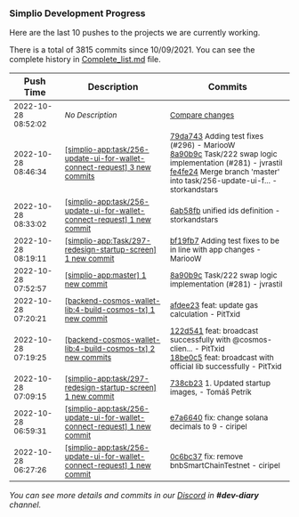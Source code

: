 
### Simplio Development Progress

Here are the last 10 pushes to the projects we are currently working.

There is a total of 3815 commits since 10/09/2021. You can see the complete history in
 [Complete_list.md](Complete_list.md) file.

| Push Time | Description | Commits |
| --- | --- | --- |
| <sub>2022-10-28 08:52:02</sub> | <sub>_No Description_</sub> | <sub>[Compare changes](https://github.com/SimplioOfficial/simplio-app/compare/667b0037265a...38a04e4eaab7)</sub> |
| <sub>2022-10-28 08:46:34</sub> | <sub>[[simplio-app:task/256\-update\-ui\-for\-wallet\-connect\-request] 3 new commits](https://github.com/SimplioOfficial/simplio-app/compare/6ab58fb5be76...fe4fe2434d22)</sub> | <sub>[79da743](https://github.com/SimplioOfficial/simplio-app/commit/79da743347f4496f65d4e1d83fe9f35cf90cf8cf) Adding test fixes (#296) - MariooW<br>[8a90b9c](https://github.com/SimplioOfficial/simplio-app/commit/8a90b9cfa361be6f90f384dc96ddde8c4e1a1a92) Task/222 swap logic implementation (#281) - jvrastil<br>[fe4fe24](https://github.com/SimplioOfficial/simplio-app/commit/fe4fe2434d22ac0378a60ab7d3e9e5c1e7e0c2fa) Merge branch 'master' into task/256-update-ui-f... - storkandstars</sub> |
| <sub>2022-10-28 08:33:02</sub> | <sub>[[simplio-app:task/256\-update\-ui\-for\-wallet\-connect\-request] 1 new commit](https://github.com/SimplioOfficial/simplio-app/commit/6ab58fb5be7682735555843250fb3f5d95ba414e)</sub> | <sub>[6ab58fb](https://github.com/SimplioOfficial/simplio-app/commit/6ab58fb5be7682735555843250fb3f5d95ba414e) unified ids definition - storkandstars</sub> |
| <sub>2022-10-28 08:19:11</sub> | <sub>[[simplio-app:Task/297\-redesign\-startup\-screen] 1 new commit](https://github.com/SimplioOfficial/simplio-app/commit/bf19fb7d56fb587cad02856414091939bcb4ed9f)</sub> | <sub>[bf19fb7](https://github.com/SimplioOfficial/simplio-app/commit/bf19fb7d56fb587cad02856414091939bcb4ed9f) Adding test fixes to be in line with app changes - MariooW</sub> |
| <sub>2022-10-28 07:52:57</sub> | <sub>[[simplio-app:master] 1 new commit](https://github.com/SimplioOfficial/simplio-app/commit/8a90b9cfa361be6f90f384dc96ddde8c4e1a1a92)</sub> | <sub>[8a90b9c](https://github.com/SimplioOfficial/simplio-app/commit/8a90b9cfa361be6f90f384dc96ddde8c4e1a1a92) Task/222 swap logic implementation (#281) - jvrastil</sub> |
| <sub>2022-10-28 07:20:21</sub> | <sub>[[backend-cosmos-wallet-lib:4\-build\-cosmos\-tx] 1 new commit](https://github.com/SimplioOfficial/backend-cosmos-wallet-lib/commit/afdee234896ee668146afd6351207f84d68a2db6)</sub> | <sub>[afdee23](https://github.com/SimplioOfficial/backend-cosmos-wallet-lib/commit/afdee234896ee668146afd6351207f84d68a2db6) feat: update gas calculation - PitTxid</sub> |
| <sub>2022-10-28 07:19:25</sub> | <sub>[[backend-cosmos-wallet-lib:4\-build\-cosmos\-tx] 2 new commits](https://github.com/SimplioOfficial/backend-cosmos-wallet-lib/compare/edc360abcde9...18be0c5f2e28)</sub> | <sub>[122d541](https://github.com/SimplioOfficial/backend-cosmos-wallet-lib/commit/122d54173540c379c4c7c48ba21eb86a6932ea1e) feat: broadcast successfully with @cosmos-clien... - PitTxid<br>[18be0c5](https://github.com/SimplioOfficial/backend-cosmos-wallet-lib/commit/18be0c5f2e28eb02ab8500eea48157ee78133c49) feat: broadcast with official lib successfully - PitTxid</sub> |
| <sub>2022-10-28 07:09:15</sub> | <sub>[[simplio-app:task/297\-redesign\-startup\-screen] 1 new commit](https://github.com/SimplioOfficial/simplio-app/commit/738cb2395203b61c99e8b0f7313ce0ac3f90b36b)</sub> | <sub>[738cb23](https://github.com/SimplioOfficial/simplio-app/commit/738cb2395203b61c99e8b0f7313ce0ac3f90b36b) 1. Updated startup images, - Tomáš Petrík</sub> |
| <sub>2022-10-28 06:59:31</sub> | <sub>[[simplio-app:task/256\-update\-ui\-for\-wallet\-connect\-request] 1 new commit](https://github.com/SimplioOfficial/simplio-app/commit/e7a66405532f2dd6746b3d5cc5edc568c003851c)</sub> | <sub>[e7a6640](https://github.com/SimplioOfficial/simplio-app/commit/e7a66405532f2dd6746b3d5cc5edc568c003851c) fix: change solana decimals to 9 - ciripel</sub> |
| <sub>2022-10-28 06:27:26</sub> | <sub>[[simplio-app:task/256\-update\-ui\-for\-wallet\-connect\-request] 1 new commit](https://github.com/SimplioOfficial/simplio-app/commit/0c6bc37280f85fc278b6ff9e13b18b82606a5000)</sub> | <sub>[0c6bc37](https://github.com/SimplioOfficial/simplio-app/commit/0c6bc37280f85fc278b6ff9e13b18b82606a5000) fix: remove bnbSmartChainTestnet - ciripel</sub> |

_You can see more details and commits in our [Discord](https://discord.gg/aKhjuwZmdP) in **#dev-diary** channel._
